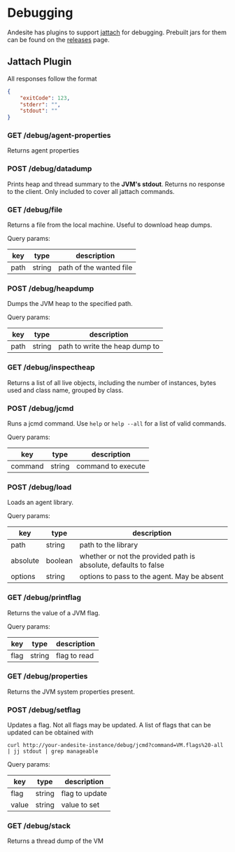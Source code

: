 # Debugging

Andesite has plugins to support [jattach](https://github.com/apangin/jattach)
for debugging. Prebuilt jars for them can be found on the [releases](https://github.com/natanbc/andesite/releases) page.

## Jattach Plugin

All responses follow the format 

```json
{
    "exitCode": 123,
    "stderr": "",
    "stdout": ""
}
```

### GET /debug/agent-properties

Returns agent properties

### POST /debug/datadump

Prints heap and thread summary to the **JVM's stdout**. Returns no response to the client.
Only included to cover all jattach commands.

### GET /debug/file

Returns a file from the local machine. Useful to download heap dumps.

Query params:

| key | type | description |
|-----|------|-------------|
| path | string | path of the wanted file |

### POST /debug/heapdump

Dumps the JVM heap to the specified path.

Query params:

| key | type | description |
|-----|------|-------------|
| path | string | path to write the heap dump to |

### GET /debug/inspectheap

Returns a list of all live objects, including the number of instances, bytes used and class name,
grouped by class.

### POST /debug/jcmd

Runs a jcmd command. Use `help` or `help --all` for a list of valid commands.

Query params:

| key | type | description |
|-----|------|-------------|
| command | string | command to execute |

### POST /debug/load

Loads an agent library.

Query params:

| key | type | description |
|-----|------|-------------|
| path | string | path to the library |
| absolute | boolean | whether or not the provided path is absolute, defaults to false |
| options | string | options to pass to the agent. May be absent |

### GET /debug/printflag

Returns the value of a JVM flag.

Query params:

| key | type | description |
|-----|------|-------------|
| flag | string | flag to read |

### GET /debug/properties

Returns the JVM system properties present.

### POST /debug/setflag

Updates a flag. Not all flags may be updated. A list of flags that can be updated can be
obtained with

```
curl http://your-andesite-instance/debug/jcmd?command=VM.flags%20-all | jj stdout | grep manageable
``` 

Query params:

| key | type | description |
|-----|------|-------------|
| flag | string | flag to update |
| value | string | value to set |

### GET /debug/stack

Returns a thread dump of the VM